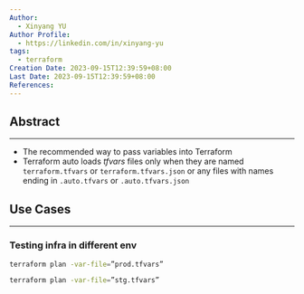 ```yaml
---
Author:
  - Xinyang YU
Author Profile:
  - https://linkedin.com/in/xinyang-yu
tags:
  - terraform
Creation Date: 2023-09-15T12:39:59+08:00
Last Date: 2023-09-15T12:39:59+08:00
References:
---
```

## Abstract
---
- The recommended way to pass variables into Terraform
- Terraform auto loads _tfvars_ files only when they are named ``terraform.tfvars`` or ``terraform.tfvars.json`` or any files with names ending in ``.auto.tfvars`` or ``.auto.tfvars.json``


## Use Cases
---
### Testing infra in different env
```bash
terraform plan -var-file=”prod.tfvars”

terraform plan -var-file=”stg.tfvars”
```
